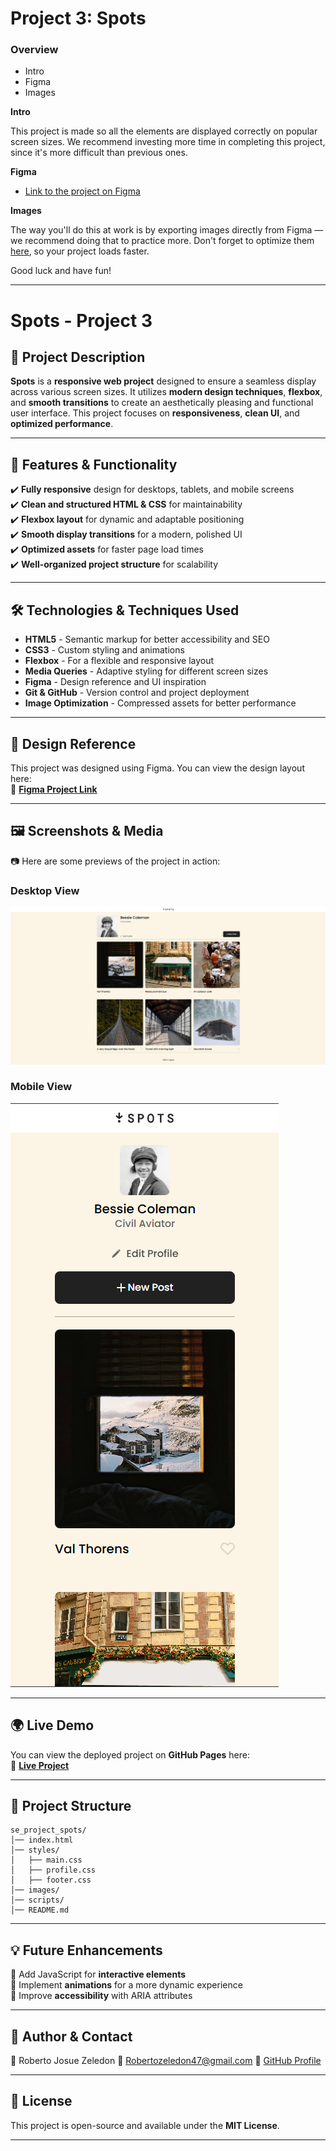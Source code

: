 # Project 3: Spots

### Overview  

* Intro  
* Figma  
* Images  
  
**Intro**
  
This project is made so all the elements are displayed correctly on popular screen sizes. We recommend investing more time in completing this project, since it's more difficult than previous ones.  
  
**Figma**  
  
* [Link to the project on Figma](https://www.figma.com/file/BBNm2bC3lj8QQMHlnqRsga/Sprint-3-Project-%E2%80%94-Spots?type=design&node-id=2%3A60&mode=design&t=afgNFybdorZO6cQo-1)
  
**Images**  
  
The way you'll do this at work is by exporting images directly from Figma — we recommend doing that to practice more. Don't forget to optimize them [here](https://tinypng.com/), so your project loads faster. 
  
Good luck and have fun!


---

# **Spots - Project 3**  

## **📌 Project Description**  
**Spots** is a **responsive web project** designed to ensure a seamless display across various screen sizes. It utilizes **modern design techniques**, **flexbox**, and **smooth transitions** to create an aesthetically pleasing and functional user interface. This project focuses on **responsiveness**, **clean UI**, and **optimized performance**.

---

## **🚀 Features & Functionality**  
✔️ **Fully responsive** design for desktops, tablets, and mobile screens  
✔️ **Clean and structured HTML & CSS** for maintainability  
✔️ **Flexbox layout** for dynamic and adaptable positioning  
✔️ **Smooth display transitions** for a modern, polished UI  
✔️ **Optimized assets** for faster page load times  
✔️ **Well-organized project structure** for scalability  

---

## **🛠️ Technologies & Techniques Used**  
- **HTML5** - Semantic markup for better accessibility and SEO  
- **CSS3** - Custom styling and animations  
- **Flexbox** - For a flexible and responsive layout  
- **Media Queries** - Adaptive styling for different screen sizes  
- **Figma** - Design reference and UI inspiration  
- **Git & GitHub** - Version control and project deployment  
- **Image Optimization** - Compressed assets for better performance  

---

## **🎨 Design Reference**  
This project was designed using Figma. You can view the design layout here:  
📌 **[Figma Project Link](https://www.figma.com/file/BBNm2bC3lj8QQMHlnqRsga/Sprint-3-Project-%E2%80%94-Spots?type=design&node-id=2%3A60&mode=design&t=afgNFybdorZO6cQo-1)**  

---

## **🖼️ Screenshots & Media**  
📷 Here are some previews of the project in action:  

### **Desktop View**
![Desktop Preview](https://github.com/RobxCruiser/se_project_spots/blob/ce7f26c0ad80210825830c20dd00224e2e8660db/images/Screenshot%202025-02-28%20123424.png)

### **Mobile View**
![Mobile Preview](https://github.com/RobxCruiser/se_project_spots/blob/ce7f26c0ad80210825830c20dd00224e2e8660db/images/Screenshot%202025-02-28%20123709.png)

---

## **🌍 Live Demo**  
You can view the deployed project on **GitHub Pages** here:  
🔗 **[Live Project](https://robxcruiser.github.io/se_project_spots/)**  

---

## **📂 Project Structure**  
```
se_project_spots/
│── index.html
│── styles/
│   ├── main.css
│   ├── profile.css
│   ├── footer.css
│── images/
│── scripts/
│── README.md
```

---

## **💡 Future Enhancements**
🔹 Add JavaScript for **interactive elements**  
🔹 Implement **animations** for a more dynamic experience  
🔹 Improve **accessibility** with ARIA attributes  

---

## **👤 Author & Contact**  
🔹 Roberto Josue Zeledon 
📧 Robertozeledon47@gmail.com 
🔗 [GitHub Profile](https://github.com/robxcruiser)  

---

## **📜 License**  
This project is open-source and available under the **MIT License**.  

---
